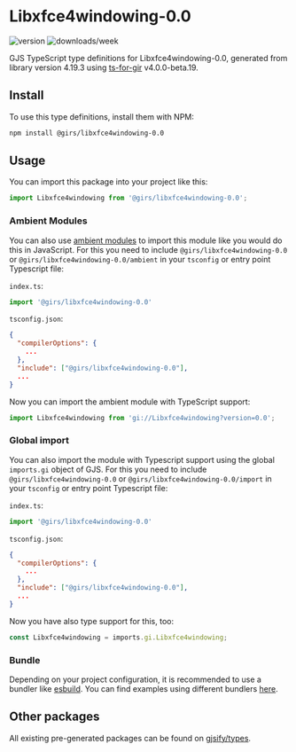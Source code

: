
# Libxfce4windowing-0.0

![version](https://img.shields.io/npm/v/@girs/libxfce4windowing-0.0)
![downloads/week](https://img.shields.io/npm/dw/@girs/libxfce4windowing-0.0)


GJS TypeScript type definitions for Libxfce4windowing-0.0, generated from library version 4.19.3 using [ts-for-gir](https://github.com/gjsify/ts-for-gir) v4.0.0-beta.19.


## Install

To use this type definitions, install them with NPM:
```bash
npm install @girs/libxfce4windowing-0.0
```

## Usage

You can import this package into your project like this:
```ts
import Libxfce4windowing from '@girs/libxfce4windowing-0.0';
```

### Ambient Modules

You can also use [ambient modules](https://github.com/gjsify/ts-for-gir/tree/main/packages/cli#ambient-modules) to import this module like you would do this in JavaScript.
For this you need to include `@girs/libxfce4windowing-0.0` or `@girs/libxfce4windowing-0.0/ambient` in your `tsconfig` or entry point Typescript file:

`index.ts`:
```ts
import '@girs/libxfce4windowing-0.0'
```

`tsconfig.json`:
```json
{
  "compilerOptions": {
    ...
  },
  "include": ["@girs/libxfce4windowing-0.0"],
  ...
}
```

Now you can import the ambient module with TypeScript support: 

```ts
import Libxfce4windowing from 'gi://Libxfce4windowing?version=0.0';
```

### Global import

You can also import the module with Typescript support using the global `imports.gi` object of GJS.
For this you need to include `@girs/libxfce4windowing-0.0` or `@girs/libxfce4windowing-0.0/import` in your `tsconfig` or entry point Typescript file:

`index.ts`:
```ts
import '@girs/libxfce4windowing-0.0'
```

`tsconfig.json`:
```json
{
  "compilerOptions": {
    ...
  },
  "include": ["@girs/libxfce4windowing-0.0"],
  ...
}
```

Now you have also type support for this, too:

```ts
const Libxfce4windowing = imports.gi.Libxfce4windowing;
```

### Bundle

Depending on your project configuration, it is recommended to use a bundler like [esbuild](https://esbuild.github.io/). You can find examples using different bundlers [here](https://github.com/gjsify/ts-for-gir/tree/main/examples).

## Other packages

All existing pre-generated packages can be found on [gjsify/types](https://github.com/gjsify/types).

